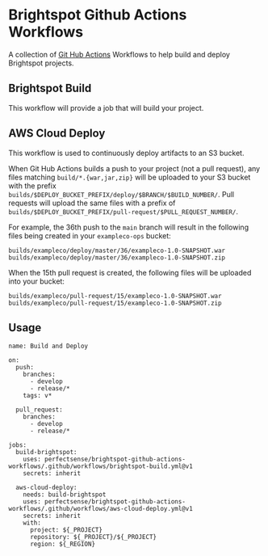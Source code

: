 # Brightspot Github Actions Workflows

A collection of [Git Hub Actions](https://github.com/features/actions) Workflows to help build and deploy Brightspot projects.

## Brightspot Build
This workflow will provide a job that will build your project.

## AWS Cloud Deploy
This workflow is used to continuously deploy artifacts to an S3 bucket.

When Git Hub Actions builds a push to your project (not a pull request), any files matching `build/*.{war,jar,zip}` will be uploaded to your S3 bucket with the prefix `builds/$DEPLOY_BUCKET_PREFIX/deploy/$BRANCH/$BUILD_NUMBER/`. Pull requests will upload the same files with a prefix of `builds/$DEPLOY_BUCKET_PREFIX/pull-request/$PULL_REQUEST_NUMBER/`.

For example, the 36th push to the `main` branch will result in the following files being created in your `exampleco-ops` bucket:

```
builds/exampleco/deploy/master/36/exampleco-1.0-SNAPSHOT.war
builds/exampleco/deploy/master/36/exampleco-1.0-SNAPSHOT.zip
```

When the 15th pull request is created, the following files will be uploaded into your bucket:
```
builds/exampleco/pull-request/15/exampleco-1.0-SNAPSHOT.war
builds/exampleco/pull-request/15/exampleco-1.0-SNAPSHOT.zip
```

## Usage
```
name: Build and Deploy

on:
  push:
    branches:
      - develop
      - release/*
    tags: v*

  pull_request:
    branches:
      - develop
      - release/*

jobs:
  build-brightspot:
    uses: perfectsense/brightspot-github-actions-workflows/.github/workflows/brightspot-build.yml@v1
    secrets: inherit

  aws-cloud-deploy:
    needs: build-brightspot
    uses: perfectsense/brightspot-github-actions-workflows/.github/workflows/aws-cloud-deploy.yml@v1
    secrets: inherit
    with:
      project: ${_PROJECT}
      repository: ${_PROJECT}/${_PROJECT}
      region: ${_REGION}
```
